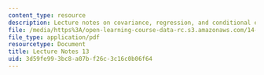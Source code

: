 ```yaml
---
content_type: resource
description: Lecture notes on covariance, regression, and conditional expectations.
file: /media/https%3A/open-learning-course-data-rc.s3.amazonaws.com/14-30-introduction-to-statistical-methods-in-economics-spring-2009/3d59fe993bc8a07bf26c3c16c0b06f64_MIT14_30s09_lec13.pdf
file_type: application/pdf
resourcetype: Document
title: Lecture Notes 13
uid: 3d59fe99-3bc8-a07b-f26c-3c16c0b06f64
---
```

